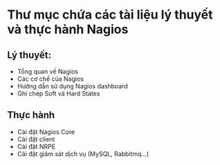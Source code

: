 # Thư mục chứa các tài liệu lý thuyết và thực hành Nagios

## Lý thuyết:
- Tổng quan về Nagios
- Các cơ chế của Nagios
- Hướng dẫn sử dụng Nagios dashboard
- Ghi chép Soft và Hard States

## Thực hành
- Cài đặt Nagios Core
- Cài đặt client
- Cài đặt NRPE
- Cài đặt giám sát dịch vụ (MySQL, Rabbitmq...)